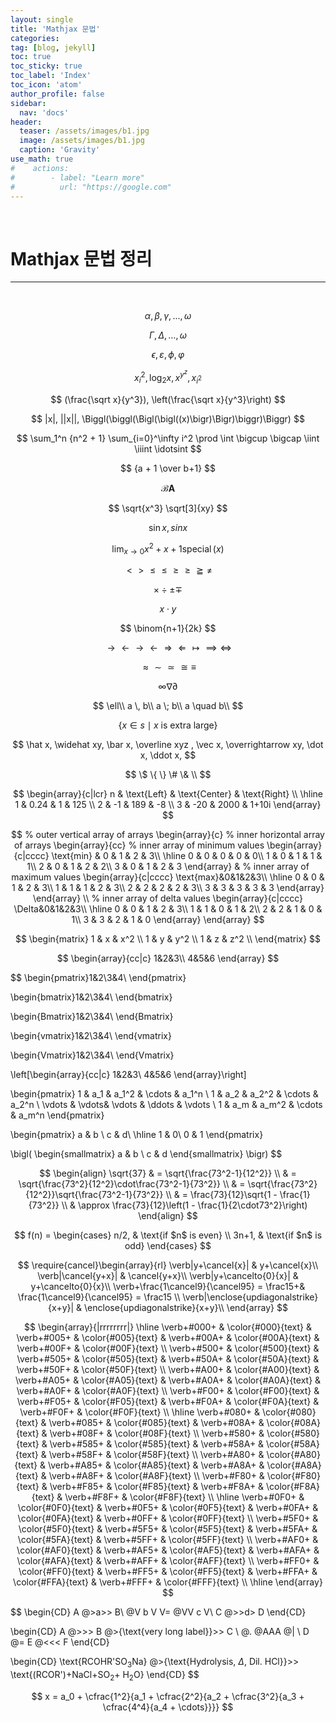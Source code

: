 ```yaml
---
layout: single
title: 'Mathjax 문법'
categories:
tag: [blog, jekyll]
toc: true
toc_sticky: true
toc_label: 'Index'
toc_icon: 'atom'
author_profile: false
sidebar:
  nav: 'docs'
header:
  teaser: /assets/images/b1.jpg
  image: /assets/images/b1.jpg
  caption: 'Gravity'
use_math: true
#    actions:
#        - label: "Learn more"
#          url: "https://google.com"
---
```


<br>

# Mathjax 문법 정리

---

<br>

$$
\alpha, \beta,\gamma, ... , \omega
$$

$$
\Gamma, \Delta, \dots , \omega
$$

$$
\epsilon, \varepsilon, \phi, \varphi
$$

$$
x_i^2,
\log_2 x,
x^{y^z},
x_{i^2}
$$

$$
(\frac{\sqrt x}{y^3}),
\left(\frac{\sqrt x}{y^3}\right)
$$

$$
|x|,
||x||,
\Biggl(\biggl(\Bigl(\bigl((x)\bigr)\Bigr)\biggr)\Biggr)
$$

$$
\sum_1^n {n^2 + 1}
\sum_{i=0}^\infty i^2
\prod \int \bigcup \bigcap \iint \iiint \idotsint
$$

$$
{a + 1 \over b+1}
$$

$$
\mathcal B
\pmb A
$$

$$
\sqrt{x^3}
\sqrt[3]{xy}
$$

$$
\sin x,
sin x
$$

$$
\lim_{x\to 0} {x^2 + x + 1}
\operatorname{special}(x)
$$

$$
\lt \gt \le \leq \ge \geq \geqq \neq
$$

$$
\times \div \pm \mp
$$

$$
x\cdot y
$$

$$
\binom{n+1}{2k}
$$

$$
\to \gets \rightarrow \leftarrow \Rightarrow \Leftarrow \mapsto \implies \iff
$$

$$
\approx \sim \simeq \cong \equiv
$$

$$
\infty \nabla \partial
$$

$$
\ell\\
a \, b\\
a \; b\\
a \quad b\\
$$

$$
\{x\in s\mid x\text{ is extra large}\}
$$

$$
\hat x,
\widehat xy,
\bar x,
\overline xyz ,
\vec x,
\overrightarrow xy,
\dot x,
\ddot x,
$$

$$
\$
\{ \}
\#
\&
\\
$$

$$
\begin{array}{c|lcr}
n & \text{Left} & \text{Center} & \text{Right} \\
\hline
1 & 0.24 & 1 & 125 \\
2 & -1 & 189 & -8 \\
3 & -20 & 2000 & 1+10i
\end{array}
$$

$$
% outer vertical array of arrays
\begin{array}{c}
% inner horizontal array of arrays
\begin{array}{cc}
% inner array of minimum values
\begin{array}{c|cccc}
\text{min} & 0 & 1 & 2 & 3\\
\hline
0 & 0 & 0 & 0 & 0\\
1 & 0 & 1 & 1 & 1\\
2 & 0 & 1 & 2 & 2\\
3 & 0 & 1 & 2 & 3
\end{array}
&
% inner array of maximum values
\begin{array}{c|cccc}
\text{max}&0&1&2&3\\
\hline
0 & 0 & 1 & 2 & 3\\
1 & 1 & 1 & 2 & 3\\
2 & 2 & 2 & 2 & 3\\
3 & 3 & 3 & 3 & 3
\end{array}
\end{array}
\\
% inner array of delta values
\begin{array}{c|cccc}
\Delta&0&1&2&3\\
\hline
0 & 0 & 1 & 2 & 3\\
1 & 1 & 0 & 1 & 2\\
2 & 2 & 1 & 0 & 1\\
3 & 3 & 2 & 1 & 0
\end{array}
\end{array}
$$

$$
\begin{matrix}
1 & x & x^2 \\
1 & y & y^2 \\
1 & z & z^2 \\
\end{matrix}
$$

$$
\begin{array}{cc|c}
  1&2&3\\
  4&5&6
\end{array}
$$

$$
\begin{pmatrix}1&2\\3&4\\ \end{pmatrix}

\begin{bmatrix}1&2\\3&4\\ \end{bmatrix}

\begin{Bmatrix}1&2\\3&4\\ \end{Bmatrix}

\begin{vmatrix}1&2\\3&4\\ \end{vmatrix}

\begin{Vmatrix}1&2\\3&4\\ \end{Vmatrix}

\left[\begin{array}{cc|c}
1&2&3\\
4&5&6
\end{array}\right]

\begin{pmatrix}
 1 & a_1 & a_1^2 & \cdots & a_1^n \\
 1 & a_2 & a_2^2 & \cdots & a_2^n \\
 \vdots  & \vdots& \vdots & \ddots & \vdots \\
 1 & a_m & a_m^2 & \cdots & a_m^n
 \end{pmatrix}

 \begin{pmatrix}
a & b \\
c & d\\
\hline
1 & 0\\
0 & 1
\end{pmatrix}

\bigl( \begin{smallmatrix} a & b \\ c & d \end{smallmatrix} \bigr)
$$

$$
\begin{align}
\sqrt{37} & = \sqrt{\frac{73^2-1}{12^2}} \\
 & = \sqrt{\frac{73^2}{12^2}\cdot\frac{73^2-1}{73^2}} \\
 & = \sqrt{\frac{73^2}{12^2}}\sqrt{\frac{73^2-1}{73^2}} \\
 & = \frac{73}{12}\sqrt{1 - \frac{1}{73^2}} \\
 & \approx \frac{73}{12}\left(1 - \frac{1}{2\cdot73^2}\right)
\end{align}
$$

$$
  f(n) =
\begin{cases}
n/2,  & \text{if $n$ is even} \\
3n+1, & \text{if $n$ is odd}
\end{cases}
$$

$$
\require{cancel}\begin{array}{rl}
\verb|y+\cancel{x}| & y+\cancel{x}\\
\verb|\cancel{y+x}| & \cancel{y+x}\\
\verb|y+\cancelto{0}{x}| & y+\cancelto{0}{x}\\
\verb+\frac{1\cancel9}{\cancel95} = \frac15+& \frac{1\cancel9}{\cancel95} = \frac15 \\
\verb|\enclose{updiagonalstrike}{x+y}| & \enclose{updiagonalstrike}{x+y}\\
\end{array}
$$

$$
\begin{array}{|rrrrrrrr|}
\hline
\verb+#000+ & \color{#000}{text} & \verb+#005+ & \color{#005}{text} & \verb+#00A+ & \color{#00A}{text} & \verb+#00F+ & \color{#00F}{text}  \\
\verb+#500+ & \color{#500}{text} & \verb+#505+ & \color{#505}{text} & \verb+#50A+ & \color{#50A}{text} & \verb+#50F+ & \color{#50F}{text}  \\
\verb+#A00+ & \color{#A00}{text} & \verb+#A05+ & \color{#A05}{text} & \verb+#A0A+ & \color{#A0A}{text} & \verb+#A0F+ & \color{#A0F}{text}  \\
\verb+#F00+ & \color{#F00}{text} & \verb+#F05+ & \color{#F05}{text} & \verb+#F0A+ & \color{#F0A}{text} & \verb+#F0F+ & \color{#F0F}{text}  \\
\hline
\verb+#080+ & \color{#080}{text} & \verb+#085+ & \color{#085}{text} & \verb+#08A+ & \color{#08A}{text} & \verb+#08F+ & \color{#08F}{text}  \\
\verb+#580+ & \color{#580}{text} & \verb+#585+ & \color{#585}{text} & \verb+#58A+ & \color{#58A}{text} & \verb+#58F+ & \color{#58F}{text}  \\
\verb+#A80+ & \color{#A80}{text} & \verb+#A85+ & \color{#A85}{text} & \verb+#A8A+ & \color{#A8A}{text} & \verb+#A8F+ & \color{#A8F}{text}  \\
\verb+#F80+ & \color{#F80}{text} & \verb+#F85+ & \color{#F85}{text} & \verb+#F8A+ & \color{#F8A}{text} & \verb+#F8F+ & \color{#F8F}{text}  \\
\hline
\verb+#0F0+ & \color{#0F0}{text} & \verb+#0F5+ & \color{#0F5}{text} & \verb+#0FA+ & \color{#0FA}{text} & \verb+#0FF+ & \color{#0FF}{text}  \\
\verb+#5F0+ & \color{#5F0}{text} & \verb+#5F5+ & \color{#5F5}{text} & \verb+#5FA+ & \color{#5FA}{text} & \verb+#5FF+ & \color{#5FF}{text}  \\
\verb+#AF0+ & \color{#AF0}{text} & \verb+#AF5+ & \color{#AF5}{text} & \verb+#AFA+ & \color{#AFA}{text} & \verb+#AFF+ & \color{#AFF}{text}  \\
\verb+#FF0+ & \color{#FF0}{text} & \verb+#FF5+ & \color{#FF5}{text} & \verb+#FFA+ & \color{#FFA}{text} & \verb+#FFF+ & \color{#FFF}{text}  \\
\hline
\end{array}
$$

$$
\begin{CD}
A @>a>> B\\
@V b V V= @VV c V\\
C @>>d> D
\end{CD}

\begin{CD}
A @>>> B @>{\text{very long label}}>> C \\
@. @AAA @| \\
D @= E @<<< F
\end{CD}

\begin{CD}
  \text{RCOHR'SO$_3$Na} @>{\text{Hydrolysis, $\Delta,$ Dil. HCl}}>> \text{(RCOR')+NaCl+SO$_2$+ H$_2$O}
\end{CD}
$$

$$
x = a_0 + \cfrac{1^2}{a_1
          + \cfrac{2^2}{a_2
          + \cfrac{3^2}{a_3 + \cfrac{4^4}{a_4 + \cdots}}}}
$$
